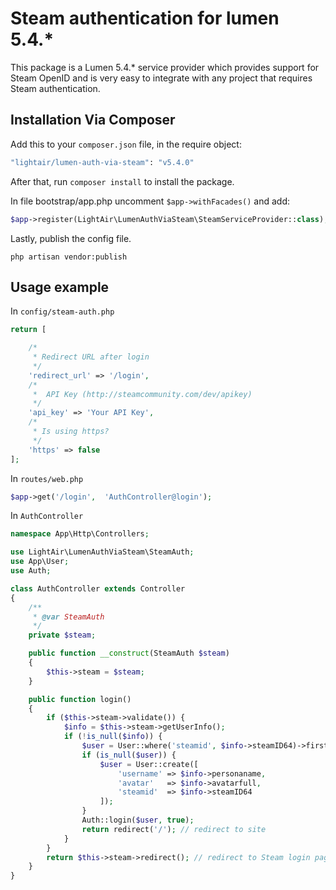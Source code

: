 # Steam authentication for lumen 5.4.*

This package is a Lumen 5.4.* service provider which provides support for Steam OpenID and is very easy to integrate with any project that requires Steam authentication.

## Installation Via Composer
Add this to your `composer.json` file, in the require object:

```bash
"lightair/lumen-auth-via-steam": "v5.4.0"
```

After that, run `composer install` to install the package.

In file bootstrap/app.php uncomment `````$app->withFacades()````` and add:

```php
$app->register(LightAir\LumenAuthViaSteam\SteamServiceProvider::class);
```

Lastly, publish the config file.



```
php artisan vendor:publish
```
## Usage example
In `config/steam-auth.php`
```php
return [

    /*
     * Redirect URL after login
     */
    'redirect_url' => '/login',
    /*
     *  API Key (http://steamcommunity.com/dev/apikey)
     */
    'api_key' => 'Your API Key',
    /*
     * Is using https?
     */
    'https' => false
];

```
In `routes/web.php`
```php
$app->get('/login',  'AuthController@login');
```
In `AuthController`
```php
namespace App\Http\Controllers;

use LightAir\LumenAuthViaSteam\SteamAuth;
use App\User;
use Auth;

class AuthController extends Controller
{
    /**
     * @var SteamAuth
     */
    private $steam;

    public function __construct(SteamAuth $steam)
    {
        $this->steam = $steam;
    }

    public function login()
    {
        if ($this->steam->validate()) {
            $info = $this->steam->getUserInfo();
            if (!is_null($info)) {
                $user = User::where('steamid', $info->steamID64)->first();
                if (is_null($user)) {
                    $user = User::create([
                        'username' => $info->personaname,
                        'avatar'   => $info->avatarfull,
                        'steamid'  => $info->steamID64
                    ]);
                }
            	Auth::login($user, true);
            	return redirect('/'); // redirect to site
            }
        }
        return $this->steam->redirect(); // redirect to Steam login page
    }
}

```
